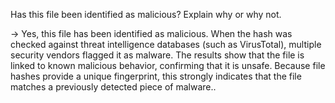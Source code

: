 Has this file been identified as malicious? Explain why or why not.

-> Yes, this file has been identified as malicious. When the hash was checked against threat intelligence databases (such as VirusTotal), multiple security vendors flagged it as malware. The results show that the file is linked to known malicious behavior, confirming that it is unsafe. Because file hashes provide a unique fingerprint, this strongly indicates that the file matches a previously detected piece of malware..
